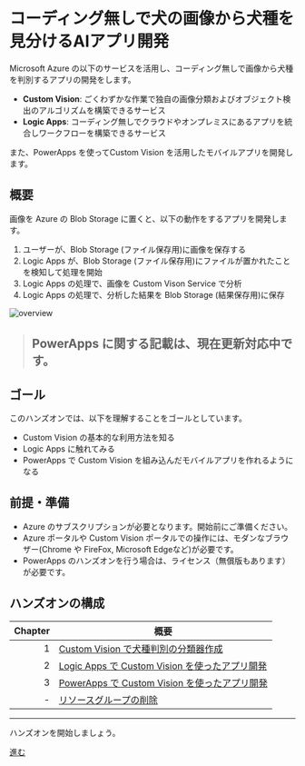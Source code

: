 # コーディング無しで犬の画像から犬種を見分けるAIアプリ開発

Microsoft Azure の以下のサービスを活用し、コーディング無しで画像から犬種を判別するアプリの開発をします。

- **Custom Vision**:
  ごくわずかな作業で独自の画像分類およびオブジェクト検出のアルゴリズムを構築できるサービス
- **Logic Apps**:
  コーディング無しでクラウドやオンプレミスにあるアプリを統合しワークフローを構築できるサービス

また、PowerApps を使ってCustom Vision を活用したモバイルアプリを開発します。

## 概要

画像を Azure の Blob Storage に置くと、以下の動作をするアプリを開発します。

1. ユーザーが、Blob Storage (ファイル保存用)に画像を保存する
1. Logic Apps が、Blob Storage (ファイル保存用)にファイルが置かれたことを検知して処理を開始
1. Logic Apps の処理で、画像を Custom Vison Service で分析
1. Logic Apps の処理で、分析した結果を Blob Storage (結果保存用)に保存

![overview](./images/00-overview.png)

> ## PowerApps に関する記載は、現在更新対応中です。

## ゴール

このハンズオンでは、以下を理解することをゴールとしています。

- Custom Vision の基本的な利用方法を知る
- Logic Apps に触れてみる
- PowerApps で Custom Vision を組み込んだモバイルアプリを作れるようになる

## 前提・準備

- Azure のサブスクリプションが必要となります。開始前にご準備ください。
- Azure ポータルや Custom Vision ポータルでの操作には、モダンなブラウザー(Chrome や FireFox, Microsoft Edgeなど)が必要です。
- PowerApps のハンズオンを行う場合は、ライセンス（無償版もあります）が必要です。

## ハンズオンの構成

|Chapter|概要|
|--:|---|
|1|[Custom Vision で犬種判別の分類器作成](./docs/01_create-custom-vision.md)|
|2|[Logic Apps で Custom Vision を使ったアプリ開発](./docs/02_create-logic-apps.md)|
|3|[PowerApps で Custom Vision を使ったアプリ開発](./docs/03_create-powerApps.md)|
|-|[リソースグループの削除](./docs/cleanup_resources.md)|

---

ハンズオンを開始しましょう。

[進む](./docs/01_create-custom-vision.md)